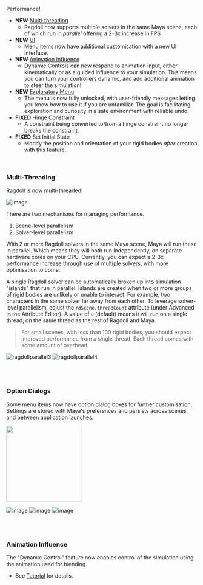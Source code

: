 Performance!

- **NEW** [Multi-threading](#multi-threading)
    - Ragdoll now supports multiple solvers in the same Maya scene, each of which run in *parallel* offering a 2-3x increase in FPS
- **NEW** [UI](#option-dialogs)
    - Menu items now have additional customisation with a new UI interface.
- **NEW** [Animation Influence](#animation-influence)
    - Dynamic Controls can now respond to animation input, either kinematically or as a guided influence to your simulation. This means you can turn your controllers dynamic, and add additional animation to steer the simulation!
- **NEW** [Exploratory Menu](#option-dialogs)
    - The menu is now fully unlocked, with user-friendly messages letting you know how to use it if you are unfamiliar. The goal is facilitating exploration and curiosity in a safe environment with reliable undo.
- **FIXED** Hinge Constraint
    - A constraint being converted to/from a hinge constraint no longer breaks the constraint.
- **FIXED** Set Initial State
    - Modify the position and orientation of your rigid bodies *after* creation with this feature.

<br>

### Multi-Threading

Ragdoll is now multi-threaded!

![image](https://user-images.githubusercontent.com/2152766/99262231-9e49e800-2815-11eb-9b5b-803b1f310957.png)

There are two mechanisms for managing performance.

1. Scene-level parallelism
2. Solver-level parallelism

With 2 or more Ragdoll solvers in the same Maya scene, Maya will run these in parallel. Which means they will both run independently, on separate hardware cores on your CPU. Currently, you can expect a 2-3x performance increase through use of multiple solvers, with more optimisation to come.

A single Ragdoll solver can be automatically broken up into simulation "islands" that run in parallel. Islands are created when two or more groups of rigid bodies are unlikely or unable to interact. For example, two characters in the same solver far away from each other. To leverage solver-level parallelism, adjust the `rdScene.threadCount` attribute (under Advanced in the Attribute Editor). A value of `0` (default) means it will run on a single thread, on the same thread as the rest of Ragdoll and Maya.

> For small scenes, with less than 100 rigid bodies, you should expect improved performance from a single thread. Each thread comes with some amount of overhead.

![ragdollparallel3](https://user-images.githubusercontent.com/2152766/98684738-70b8f680-235e-11eb-959c-21eb8d268eb2.gif)
![ragdollparallel4](https://user-images.githubusercontent.com/2152766/98684731-6eef3300-235e-11eb-84ea-6485378f3a34.gif)

<br>
<br>

### Option Dialogs

Some menu items now have option dialog boxes for further customisation. Settings are stored with Maya's preferences and persists across scenes and between application launches.

<img width=200 src=https://user-images.githubusercontent.com/2152766/98686655-b8d91880-2360-11eb-8a41-4c2dcc94abfb.png>

![image](https://user-images.githubusercontent.com/2152766/98684670-5bdc6300-235e-11eb-9560-6a90086c8a10.png)
![image](https://user-images.githubusercontent.com/2152766/98686510-91824b80-2360-11eb-848b-094654e8209f.png)
![image](https://user-images.githubusercontent.com/2152766/98684715-67c82500-235e-11eb-9f7e-dbcae92bb6b6.png)

<br>
<br>

### Animation Influence

The "Dynamic Control" feature now enables control of the simulation using the animation used for blending.

- See [Tutorial](https://youtu.be/bx_dLkq_BlU) for details.
